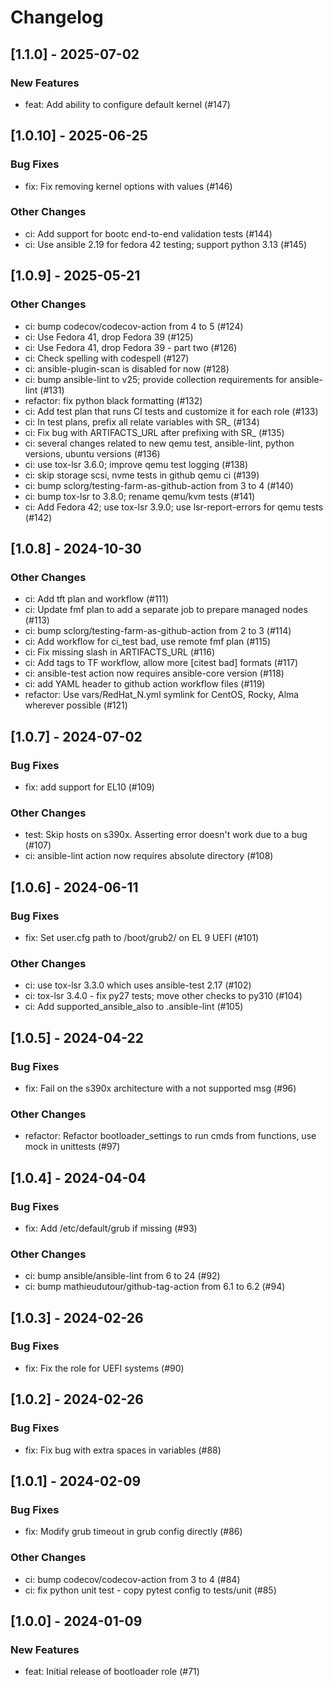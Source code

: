 Changelog
=========

[1.1.0] - 2025-07-02
--------------------

### New Features

- feat: Add ability to configure default kernel (#147)

[1.0.10] - 2025-06-25
--------------------

### Bug Fixes

- fix: Fix removing kernel options with values (#146)

### Other Changes

- ci: Add support for bootc end-to-end validation tests (#144)
- ci: Use ansible 2.19 for fedora 42 testing; support python 3.13 (#145)

[1.0.9] - 2025-05-21
--------------------

### Other Changes

- ci: bump codecov/codecov-action from 4 to 5 (#124)
- ci: Use Fedora 41, drop Fedora 39 (#125)
- ci: Use Fedora 41, drop Fedora 39 - part two (#126)
- ci: Check spelling with codespell (#127)
- ci: ansible-plugin-scan is disabled for now (#128)
- ci: bump ansible-lint to v25; provide collection requirements for ansible-lint (#131)
- refactor: fix python black formatting (#132)
- ci: Add test plan that runs CI tests and customize it for each role (#133)
- ci: In test plans, prefix all relate variables with SR_ (#134)
- ci: Fix bug with ARTIFACTS_URL after prefixing with SR_ (#135)
- ci: several changes related to new qemu test, ansible-lint, python versions, ubuntu versions (#136)
- ci: use tox-lsr 3.6.0; improve qemu test logging (#138)
- ci: skip storage scsi, nvme tests in github qemu ci (#139)
- ci: bump sclorg/testing-farm-as-github-action from 3 to 4 (#140)
- ci: bump tox-lsr to 3.8.0; rename qemu/kvm tests (#141)
- ci: Add Fedora 42; use tox-lsr 3.9.0; use lsr-report-errors for qemu tests (#142)

[1.0.8] - 2024-10-30
--------------------

### Other Changes

- ci: Add tft plan and workflow (#111)
- ci: Update fmf plan to add a separate job to prepare managed nodes (#113)
- ci: bump sclorg/testing-farm-as-github-action from 2 to 3 (#114)
- ci: Add workflow for ci_test bad, use remote fmf plan (#115)
- ci: Fix missing slash in ARTIFACTS_URL (#116)
- ci: Add tags to TF workflow, allow more [citest bad] formats (#117)
- ci: ansible-test action now requires ansible-core version (#118)
- ci: add YAML header to github action workflow files (#119)
- refactor: Use vars/RedHat_N.yml symlink for CentOS, Rocky, Alma wherever possible (#121)

[1.0.7] - 2024-07-02
--------------------

### Bug Fixes

- fix: add support for EL10 (#109)

### Other Changes

- test: Skip hosts on s390x. Asserting error doesn't work due to a bug (#107)
- ci: ansible-lint action now requires absolute directory (#108)

[1.0.6] - 2024-06-11
--------------------

### Bug Fixes

- fix: Set user.cfg path to /boot/grub2/ on EL 9 UEFI (#101)

### Other Changes

- ci: use tox-lsr 3.3.0 which uses ansible-test 2.17 (#102)
- ci: tox-lsr 3.4.0 - fix py27 tests; move other checks to py310 (#104)
- ci: Add supported_ansible_also to .ansible-lint (#105)

[1.0.5] - 2024-04-22
--------------------

### Bug Fixes

- fix: Fail on the s390x architecture with a not supported msg (#96)

### Other Changes

- refactor: Refactor bootloader_settings to run cmds from functions, use mock in unittests (#97)

[1.0.4] - 2024-04-04
--------------------

### Bug Fixes

- fix: Add /etc/default/grub if missing (#93)

### Other Changes

- ci: bump ansible/ansible-lint from 6 to 24 (#92)
- ci: bump mathieudutour/github-tag-action from 6.1 to 6.2 (#94)

[1.0.3] - 2024-02-26
--------------------

### Bug Fixes

- fix: Fix the role for UEFI systems (#90)

[1.0.2] - 2024-02-26
--------------------

### Bug Fixes

- fix: Fix bug with extra spaces in variables (#88)

[1.0.1] - 2024-02-09
--------------------

### Bug Fixes

- fix: Modify grub timeout in grub config directly (#86)

### Other Changes

- ci: bump codecov/codecov-action from 3 to 4 (#84)
- ci: fix python unit test - copy pytest config to tests/unit (#85)

[1.0.0] - 2024-01-09
--------------------

### New Features

- feat: Initial release of bootloader role (#71)
